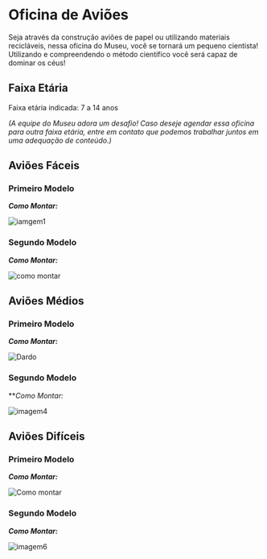 # Oficina de Aviões

Seja através da construção aviões de papel ou utilizando materiais recicláveis, nessa oficina do Museu, você se tornará um pequeno cientista! Utilizando e compreendendo o método científico você será capaz de dominar os céus!

## Faixa Etária
Faixa etária indicada: 7 a 14 anos

*(A equipe do Museu adora um desafio! Caso deseje agendar essa oficina para outra faixa etária, entre em contato que podemos trabalhar juntos em uma adequação de conteúdo.)*

## Aviões Fáceis
### Primeiro Modelo
**_Como Montar:_**


![iamgem1](https://i.pinimg.com/564x/a0/ae/c0/a0aec0909502cabc3278888ba71c835a.jpg)

### Segundo Modelo
**_Como Montar:_**



![como montar](https://i.pinimg.com/564x/8f/ea/c9/8feac908661093e41ba3f2ee3958a2fb.jpg)



## Aviões Médios
### Primeiro Modelo
**_Como Montar:_**



![Dardo](https://vignette.wikia.nocookie.net/origami/images/1/1f/Dartdiag.svg/revision/latest/scale-to-width-down/500?cb=20080904002638)


### Segundo Modelo
**_Como Montar:_



![imagem4](https://i.pinimg.com/564x/db/f9/35/dbf9355ca29d3739319c43a2b65649ee.jpg)

## Aviões Difíceis
### Primeiro Modelo
**_Como Montar:_**



![Como montar](https://4.bp.blogspot.com/-gRw3RLP_pYI/VHoOpsCvmYI/AAAAAAAACQM/twIFLWHCIVw/s1600/plane9.gif)

### Segundo Modelo
**_Como Montar:_**




![imagem6](https://i.pinimg.com/564x/27/fd/d9/27fdd909e81a2d4ba2081b3579875128.jpg)






